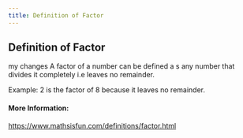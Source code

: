 ```yaml
---
title: Definition of Factor
---
```

## Definition of Factor

my changes
A factor of a number can be defined a s any number that divides it completely i.e leaves no remainder.

Example: 2 is the factor of 8 because it leaves no remainder.

#### More Information:
https://www.mathsisfun.com/definitions/factor.html



